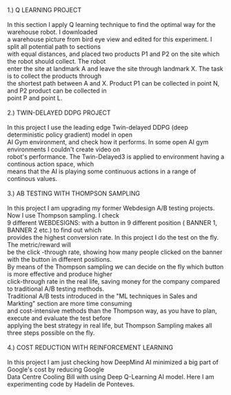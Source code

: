 1.) Q LEARNING PROJECT </br>
</br>
In this section I apply Q learning technique to find the optimal way for the warehouse robot. I downloaded </br>
a warehouse picture from bird eye view and edited for this experiment. I split all potential path to sections </br>
with equal distances, and placed two products P1 and P2 on the site which the robot should collect. The robot </br>
enter the site at landmark A and leave the site through landmark X. The task is to collect the products through </br>
the shortest path between A and X. Product P1 can be collected in point N, and P2 product can be collected in </br>
point P and point L.</br>
</br>
2.) TWIN-DELAYED DDPG PROJECT</br>
</br>
In this project I use the leading edge Twin-delayed DDPG (deep deterministic policy gradient) model in open </br>
AI Gym environment, and check how it performs. In some open AI gym environments I couldn't create video on  </br>
robot's performance. The Twin-Delayed3 is applied to environment having a continous action space, which  </br>
means that the AI is playing some continuous actions in a range of continous values. </br>
</br>
3.) AB TESTING WITH THOMPSON SAMPLING</br>
</br>
In this project I am upgrading my former Webdesign A/B testing projects. Now I use Thompson sampling. I check </br>
9 different WEBDESIGNS: with a button in 9 different position ( BANNER 1, BANNER 2 etc.) to find out which </br>
provides the highest conversion rate. In this project I do the test on the fly. The metric/reward will </br>
be the click -through rate, showing how many people clicked on the banner with the button in different positions. </br>
By means of the Thompson sampling we can decide on the fly which button is more effective and produce higher  </br>
click-through rate in the real life, saving money for the company compared to traditional A/B testing methods. </br>
Traditional A/B tests introduced in the "ML techniques in Sales and Markting" section are more time consuming </br>
and cost-intensive methods than the Thompson way, as you have to plan, execute and evaluate the test before </br>
applying the best strategy in real life, but Thompson Sampling makes all three steps possible on the fly.</br>
</br>
4.) COST REDUCTION WITH REINFORCEMENT LEARNING</br>
</br>
In this project I am just checking how DeepMind AI minimized a big part of Google's cost by reducing Google </br>
Data Centre Cooling Bill with using Deep Q-Learning AI model. Here I am experimenting code by Hadelin de Ponteves.</br>

